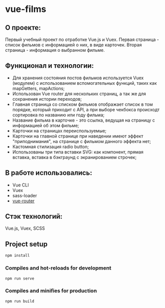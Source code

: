 # vue-films

## О проекте:
Первый учебный проект по отработке Vue.js и Vuex. Первая страница - список фильмов с информацией о них, в виде карточек. Вторая страница - информация о выбранном фильме.


## Функционал и технологии:
- Для хранения состояния постов фильмов используется Vuex (модулем) с использованием вспомогательных функций, таких как mapGetters, mapActions;
- Использован Vue router для нескольких страниц, а так же для сохранения истории переходов;
- Главная страница со списком фильмов отображает список в том порядке, который приходит с API, а при выборе чекбокса происходт сортировка по названию или году фильма;
- Название фильма в карточке - это ссылка, ведущая на страницу с информацией об этом фильме;
- Карточки на страницах переиспользуемые;
- Карточки на главной странице при наведении имеют эффект "приподнимания", на странице с фильмом данного эффекта нет;
- Кастомная стилизация radio button;
- Использованы три типа вставки SVG: как компонент, прямая вставка, вставка в бэкграунд с экранированием строчек;

## В работе использовались:
- Vue CLI
- Vuex
- sass-loader
- [vue-router](https://www.npmjs.com/package/vue-router)


## Стэк технологий:
Vue.js, Vuex, SCSS


## Project setup
```
npm install
```

### Compiles and hot-reloads for development
```
npm run serve
```

### Compiles and minifies for production
```
npm run build
```

